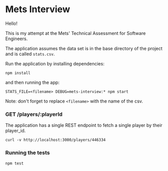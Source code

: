 # Mets Interview

Hello!

This is my attempt at the Mets' Technical Assessment for Software Engineers.

The application assumes the data set is in the base directory of the project 
and is called `stats.csv`.

Run the application by installing dependencies:
```
npm install
```
and then running the app:
```
STATS_FILE=<filename> DEBUG=mets-interview:* npm start
```
Note: don't forget to replace `<filename>` with the name of the csv. 

### GET /players/:playerId

The application has a single REST endpoint to fetch a single player by their player_id.

```
curl -v http://localhost:3000/players/446334
```

### Running the tests

```
npm test
```